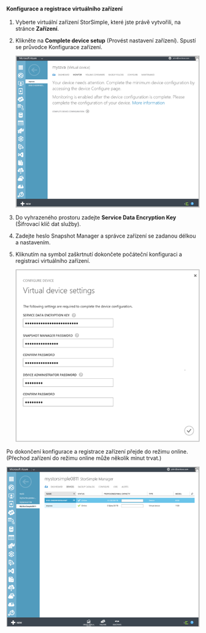 <!---author: alkohli, last updated: 11/05/2015 --->

#### Konfigurace a registrace virtuálního zařízení

1. Vyberte virtuální zařízení StorSimple, které jste právě vytvořili, na stránce **Zařízení**. 

2. Klikněte na **Complete device setup** (Provést nastavení zařízení). Spustí se průvodce Konfigurace zařízení.

    ![Možnost Complete device setup (Provést nastavení zařízení) StorSimple na stránce Zařízení](./media/storsimple-configure-register-virtual-device/StorSimple_CompleteDeviceSetupSVA1M.png)

3. Do vyhrazeného prostoru zadejte **Service Data Encryption Key** (Šifrovací klíč dat služby).

4. Zadejte heslo Snapshot Manager a správce zařízení se zadanou délkou a nastavením.

5. Kliknutím na symbol zaškrtnutí dokončete počáteční konfiguraci a registraci virtuálního zařízení. 

    ![Nastavení virtuálního zařízení StorSimple](./media/storsimple-configure-register-virtual-device/StorSimple_VirtualDeviceSettings1.png)

Po dokončení konfigurace a registrace zařízení přejde do režimu online. (Přechod zařízení do režimu online může několik minut trvat.)

![Fáze režimu online virtuálního zařízení StorSimple](./media/storsimple-configure-register-virtual-device/StorSimple_VirtualDeviceOnline1M.png)


<!--HONumber=Jun16_HO2-->


